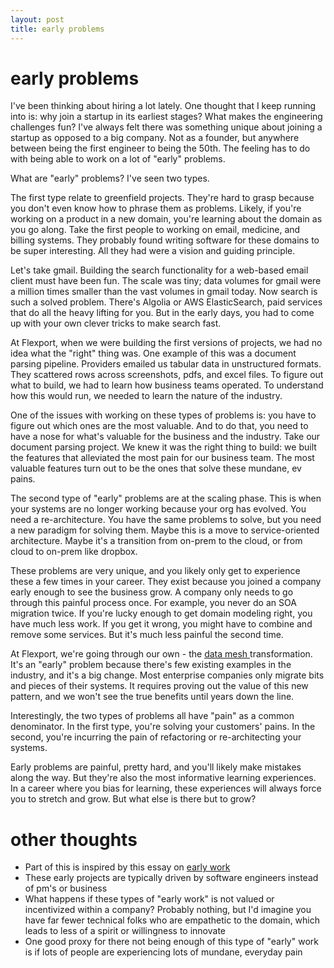 ```yaml
---
layout: post
title: early problems
---
```


# early problems


I've been thinking about hiring a lot lately. One thought that I keep running into is: why join a startup in its earliest stages? What makes the engineering challenges fun? I've always felt there was something unique about joining a startup as opposed to a big company. Not as a founder, but anywhere between being the first engineer to being the 50th. The feeling has to do with being able to work on a lot of "early" problems.

What are "early" problems? I've seen two types.

The first type relate to greenfield projects. They're hard to grasp because you don't even know how to phrase them as problems. Likely, if you're working on a product in a new domain, you're learning about the domain as you go along. Take the first people to working on email, medicine, and billing systems. They probably found writing software for these domains to be super interesting. All they had were a vision and guiding principle.

Let's take gmail. Building the search functionality for a web-based email client must have been fun. The scale was tiny; data volumes for gmail were a million times smaller than the vast volumes in gmail today. Now search is such a solved problem. There's Algolia or AWS ElasticSearch, paid services that do all the heavy lifting for you. But in the early days, you had to come up with your own clever tricks to make search fast.

At Flexport, when we were building the first versions of projects, we had no idea what the "right" thing was. One example of this was a document parsing pipeline. Providers emailed us tabular data in unstructured formats. They scattered rows across screenshots, pdfs, and excel files. To figure out what to build, we had to learn how business teams operated. To understand how this would run, we needed to learn the nature of the industry.

One of the issues with working on these types of problems is: you have to figure out which ones are the most valuable. And to do that, you need to have a nose for what's valuable for the business and the industry. Take our document parsing project. We knew it was the right thing to build: we built the features that alleviated the most pain for our business team. The most valuable features turn out to be the ones that solve these mundane, ev pains.

The second type of "early" problems are at the scaling phase. This is when your systems are no longer working because your org has evolved. You need a re-architecture. You have the same problems to solve, but you need a new paradigm for solving them. Maybe this is a move to service-oriented architecture. Maybe it's a transition from on-prem to the cloud, or from cloud to on-prem like dropbox.

These problems are very unique, and you likely only get to experience these a few times in your career. They exist because you joined a company early enough to see the business grow. A company only needs to go through this painful process once. For example, you never do an SOA migration twice. If you're lucky enough to get domain modeling right, you have much less work. If you get it wrong, you might have to combine and remove some services. But it's much less painful the second time.

At Flexport, we're going through our own - the <a
href="https://martinfowler.com/articles/data-monolith-to-mesh.html">data mesh </a> transformation. It's an "early" problem because there's few existing examples in the industry, and it's a big change. Most enterprise companies only migrate bits and pieces of their systems. It requires proving out the value of this new pattern, and we won't see the true benefits until years down the line.

Interestingly, the two types of problems all have "pain" as a common denominator. In the first type, you're solving your customers' pains. In the second, you're incurring the pain of refactoring or re-architecting your systems.

Early problems are painful, pretty hard, and you'll likely make mistakes along the way. But they're also the most informative learning experiences. In a career where you bias for learning, these experiences will always force you to stretch and grow. But what else is there but to grow?


# other thoughts

* Part of this is inspired by this essay on <a href="http://paulgraham.com/early.html">early
  work</a>
* These early projects are typically driven by software engineers instead of
  pm's or business
* What happens if these types of "early work" is not valued or incentivized within a company? Probably nothing, but I'd imagine you have far fewer technical folks who are empathetic to the domain, which leads to less of a spirit or willingness to innovate
* One good proxy for there not being enough of this type of "early" work is if lots of people are experiencing lots of mundane, everyday pain


